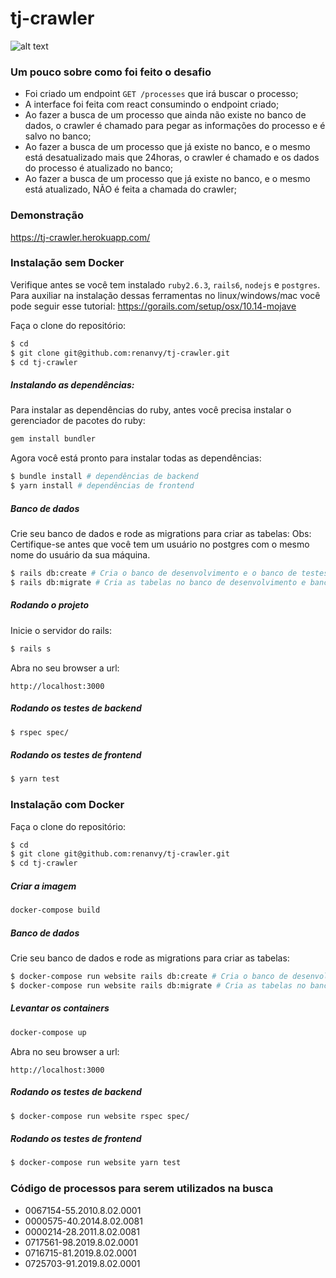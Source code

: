 # tj-crawler

![alt text](https://i.imgur.com/k6ciXao.png)

### Um pouco sobre como foi feito o desafio ###

- Foi criado um endpoint `GET /processes` que irá buscar o processo;
- A interface foi feita com react consumindo o endpoint criado;
- Ao fazer a busca de um processo que ainda não existe no banco de dados, o crawler é chamado para pegar as informações do processo e é salvo no banco;
- Ao fazer a busca de um processo que já existe no banco, e o mesmo está desatualizado mais que 24horas, o crawler é chamado e os dados do processo é atualizado no banco;
- Ao fazer a busca de um processo que já existe no banco, e o mesmo está atualizado, NÃO é feita a chamada do crawler;

### Demonstração ###
https://tj-crawler.herokuapp.com/

### Instalação sem Docker

Verifique antes se você tem instalado `ruby2.6.3`, `rails6`, `nodejs` e `postgres`. Para auxiliar na instalação dessas ferramentas no linux/windows/mac você pode seguir esse tutorial: https://gorails.com/setup/osx/10.14-mojave

Faça o clone do repositório:

```sh
$ cd
$ git clone git@github.com:renanvy/tj-crawler.git
$ cd tj-crawler
```

##### Instalando as dependências:

Para instalar as dependências do ruby, antes você precisa instalar o gerenciador de pacotes do ruby:

```sh
gem install bundler
```

Agora você está pronto para instalar todas as dependências:

```sh
$ bundle install # dependências de backend
$ yarn install # dependências de frontend
```

##### Banco de dados

Crie seu banco de dados e rode as migrations para criar as tabelas:
Obs: Certifique-se antes que você tem um usuário no postgres com o mesmo nome do usuário da sua máquina.

```sh
$ rails db:create # Cria o banco de desenvolvimento e o banco de testes
$ rails db:migrate # Cria as tabelas no banco de desenvolvimento e banco de testes
```

##### Rodando o projeto

Inicie o servidor do rails:

```sh
$ rails s
```

Abra no seu browser a url:

`http://localhost:3000`

##### Rodando os testes de backend

```sh
$ rspec spec/
```

##### Rodando os testes de frontend

```sh
$ yarn test
```

### Instalação com Docker

Faça o clone do repositório:

```sh
$ cd
$ git clone git@github.com:renanvy/tj-crawler.git
$ cd tj-crawler
```

##### Criar a imagem

```sh
docker-compose build
```

##### Banco de dados

Crie seu banco de dados e rode as migrations para criar as tabelas:

```sh
$ docker-compose run website rails db:create # Cria o banco de desenvolvimento e o banco de testes
$ docker-compose run website rails db:migrate # Cria as tabelas no banco de desenvolvimento e banco de testes
```

##### Levantar os containers

```sh
docker-compose up
```

Abra no seu browser a url:

`http://localhost:3000`

##### Rodando os testes de backend

```sh
$ docker-compose run website rspec spec/
```

##### Rodando os testes de frontend

```sh
$ docker-compose run website yarn test
```

### Código de processos para serem utilizados na busca ###

- 0067154-55.2010.8.02.0001
- 0000575-40.2014.8.02.0081
- 0000214-28.2011.8.02.0081
- 0717561-98.2019.8.02.0001
- 0716715-81.2019.8.02.0001
- 0725703-91.2019.8.02.0001
